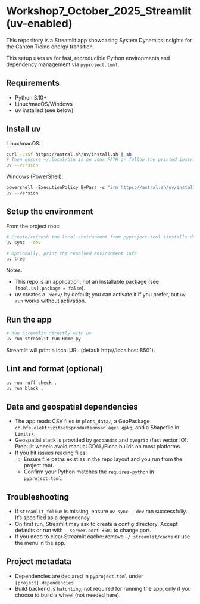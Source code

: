 # Workshop7_October_2025_Streamlit (uv-enabled)

This repository is a Streamlit app showcasing System Dynamics insights for the Canton Ticino energy transition.

This setup uses uv for fast, reproducible Python environments and dependency management via `pyproject.toml`.

## Requirements
- Python 3.10+
- Linux/macOS/Windows
- uv installed (see below)

## Install uv

Linux/macOS:

```bash
curl -LsSf https://astral.sh/uv/install.sh | sh
# Then ensure ~/.local/bin is on your PATH or follow the printed instructions
uv --version
```

Windows (PowerShell):

```powershell
powershell -ExecutionPolicy ByPass -c "irm https://astral.sh/uv/install.ps1 | iex"
uv --version
```

## Setup the environment

From the project root:

```bash
# Create/refresh the local environment from pyproject.toml (installs deps + dev tools)
uv sync --dev

# Optionally, print the resolved environment info
uv tree
```

Notes:
- This repo is an application, not an installable package (see `[tool.uv].package = false`).
- uv creates a `.venv/` by default; you can activate it if you prefer, but `uv run` works without activation.

## Run the app

```bash
# Run Streamlit directly with uv
uv run streamlit run Home.py
```

Streamlit will print a local URL (default http://localhost:8501).

## Lint and format (optional)

```bash
uv run ruff check .
uv run black .
```

## Data and geospatial dependencies
- The app reads CSV files in `plots_data/`, a GeoPackage `ch.bfe.elektrizitaetsproduktionsanlagen.gpkg`, and a Shapefile in `Limits/`.
- Geospatial stack is provided by `geopandas` and `pyogrio` (fast vector IO). Prebuilt wheels avoid manual GDAL/Fiona builds on most platforms.
- If you hit issues reading files:
  - Ensure file paths exist as in the repo layout and you run from the project root.
  - Confirm your Python matches the `requires-python` in `pyproject.toml`.

## Troubleshooting
- If `streamlit_folium` is missing, ensure `uv sync --dev` ran successfully. It’s specified as a dependency.
- On first run, Streamlit may ask to create a config directory. Accept defaults or run with `--server.port 8501` to change port.
- If you need to clear Streamlit cache: remove `~/.streamlit/cache` or use the menu in the app.

## Project metadata
- Dependencies are declared in `pyproject.toml` under `[project].dependencies`.
- Build backend is `hatchling`; not required for running the app, only if you choose to build a wheel (not needed here).
